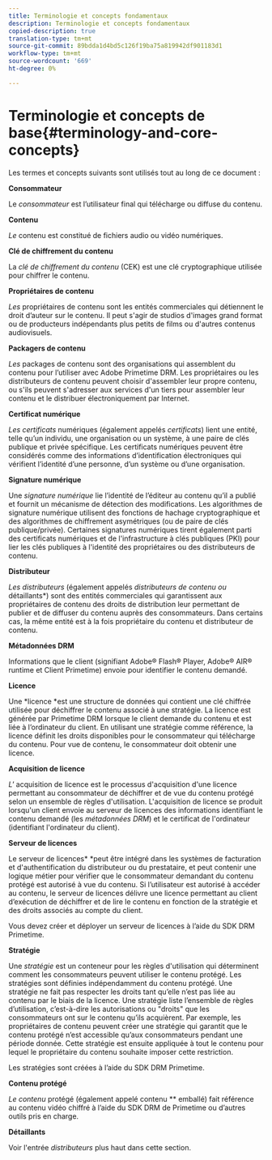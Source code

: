 ```yaml
---
title: Terminologie et concepts fondamentaux
description: Terminologie et concepts fondamentaux
copied-description: true
translation-type: tm+mt
source-git-commit: 89bdda1d4bd5c126f19ba75a819942df901183d1
workflow-type: tm+mt
source-wordcount: '669'
ht-degree: 0%

---
```



# Terminologie et concepts de base{#terminology-and-core-concepts}

Les termes et concepts suivants sont utilisés tout au long de ce document :

**Consommateur**

Le *consommateur* est l’utilisateur final qui télécharge ou diffuse du contenu.

**Contenu**

*Le* contenu est constitué de fichiers audio ou vidéo numériques.

**Clé de chiffrement du contenu**

La *clé de chiffrement du contenu* (CEK) est une clé cryptographique utilisée pour chiffrer le contenu.

**Propriétaires de contenu**

*Les* propriétaires de contenu sont les entités commerciales qui détiennent le droit d’auteur sur le contenu. Il peut s&#39;agir de studios d&#39;images grand format ou de producteurs indépendants plus petits de films ou d&#39;autres contenus audiovisuels.

**Packagers de contenu**

*Les* packages de contenu sont des organisations qui assemblent du contenu pour l’utiliser avec Adobe Primetime DRM. Les propriétaires ou les distributeurs de contenu peuvent choisir d&#39;assembler leur propre contenu, ou s&#39;ils peuvent s&#39;adresser aux services d&#39;un tiers pour assembler leur contenu et le distribuer électroniquement par Internet.

**Certificat numérique**

*Les certificats*  numériques (également appelés  *certificats*) lient une entité, telle qu’un individu, une organisation ou un système, à une paire de clés publique et privée spécifique. Les certificats numériques peuvent être considérés comme des informations d’identification électroniques qui vérifient l’identité d’une personne, d’un système ou d’une organisation.

**Signature numérique**

Une *signature numérique* lie l’identité de l’éditeur au contenu qu’il a publié et fournit un mécanisme de détection des modifications. Les algorithmes de signature numérique utilisent des fonctions de hachage cryptographique et des algorithmes de chiffrement asymétriques (ou de paire de clés publique/privée). Certaines signatures numériques tirent également parti des certificats numériques et de l&#39;infrastructure à clés publiques (PKI) pour lier les clés publiques à l&#39;identité des propriétaires ou des distributeurs de contenu.

**Distributeur**

*Les distributeurs*  (également appelés  *distributeurs de contenu ou* détaillants*) sont des entités commerciales qui garantissent aux propriétaires de contenu des droits de distribution leur permettant de publier et de diffuser du contenu auprès des consommateurs. Dans certains cas, la même entité est à la fois propriétaire du contenu et distributeur de contenu.

**Métadonnées DRM**

Informations que le client (signifiant Adobe® Flash® Player, Adobe® AIR® runtime et Client Primetime) envoie pour identifier le contenu demandé.

**Licence**

Une *licence *est une structure de données qui contient une clé chiffrée utilisée pour déchiffrer le contenu associé à une stratégie. La licence est générée par Primetime DRM lorsque le client demande du contenu et est liée à l’ordinateur du client. En utilisant une stratégie comme référence, la licence définit les droits disponibles pour le consommateur qui télécharge du contenu. Pour vue de contenu, le consommateur doit obtenir une licence.

**Acquisition de licence**

*L&#39;* acquisition de licence est le processus d&#39;acquisition d&#39;une licence permettant au consommateur de déchiffrer et de vue du contenu protégé selon un ensemble de règles d&#39;utilisation. L&#39;acquisition de licence se produit lorsqu&#39;un client envoie au serveur de licences des informations identifiant le contenu demandé (les *métadonnées DRM*) et le certificat de l&#39;ordinateur (identifiant l&#39;ordinateur du client).

**Serveur de licences**

Le serveur de licences* *peut être intégré dans les systèmes de facturation et d&#39;authentification du distributeur ou du prestataire, et peut contenir une logique métier pour vérifier que le consommateur demandant du contenu protégé est autorisé à vue du contenu. Si l’utilisateur est autorisé à accéder au contenu, le serveur de licences délivre une licence permettant au client d’exécution de déchiffrer et de lire le contenu en fonction de la stratégie et des droits associés au compte du client.

Vous devez créer et déployer un serveur de licences à l’aide du SDK DRM Primetime.

**Stratégie**

Une *stratégie* est un conteneur pour les règles d&#39;utilisation qui déterminent comment les consommateurs peuvent utiliser le contenu protégé. Les stratégies sont définies indépendamment du contenu protégé. Une stratégie ne fait pas respecter les droits tant qu’elle n’est pas liée au contenu par le biais de la licence. Une stratégie liste l’ensemble de règles d’utilisation, c’est-à-dire les autorisations ou &quot;droits&quot; que les consommateurs ont sur le contenu qu’ils acquièrent. Par exemple, les propriétaires de contenu peuvent créer une stratégie qui garantit que le contenu protégé n’est accessible qu’aux consommateurs pendant une période donnée. Cette stratégie est ensuite appliquée à tout le contenu pour lequel le propriétaire du contenu souhaite imposer cette restriction.

Les stratégies sont créées à l’aide du SDK DRM Primetime.

**Contenu protégé**

*Le contenu*  protégé (également appelé contenu ** emballé) fait référence au contenu vidéo chiffré à l’aide du SDK DRM de Primetime ou d’autres outils pris en charge.

**Détaillants**

Voir l&#39;entrée *distributeurs* plus haut dans cette section.
